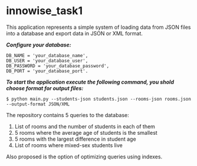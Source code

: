 # innowise_task1


This application represents a simple system of loading data from JSON files into a database and export data in JSON or XML format.


***Configure your database:***

```
DB_NAME = 'your_database_name',
DB_USER = 'your_database_user',
DB_PASSWORD = 'your_database_password',
DB_PORT = 'your_database_port'.
```

***To start the application execute the following command, you shold choose format for output files:*** 
```
$ python main.py --students-json students.json --rooms-json rooms.json --output-format JSON/XML
```

The repository contains 5 queries to the database:
1) List of rooms and the number of students in each of them
2) 5 rooms where the average age of students is the smallest
3) 5 rooms with the largest difference in student age
4) List of rooms where mixed-sex students live

Also proposed is the option of optimizing queries using indexes.